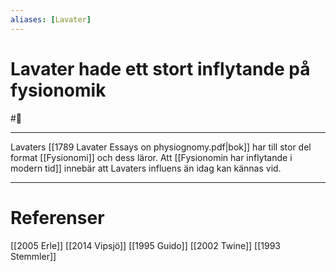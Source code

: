 ```yaml
---
aliases: [Lavater]
--- 
```

# Lavater hade ett stort inflytande på fysionomik
#🌲 
- - - 
Lavaters [[1789 Lavater Essays on physiognomy.pdf|bok]] har till stor del format [[Fysionomi]] och dess läror. Att [[Fysionomin har inflytande i modern tid]] innebär att Lavaters influens än idag kan kännas vid. 
- - - 
# Referenser
[[2005 Erle]]
[[2014 Vipsjö]]
[[1995 Guido]]
[[2002 Twine]]
[[1993 Stemmler]]